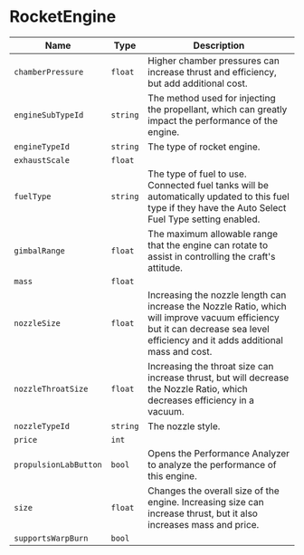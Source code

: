 # RocketEngine


|Name|Type|Description|
|--|--|--|
|`chamberPressure`|`float`|Higher chamber pressures can increase thrust and efficiency, but add additional cost.|
|`engineSubTypeId`|`string`|The method used for injecting the propellant, which can greatly impact the performance of the engine.|
|`engineTypeId`|`string`|The type of rocket engine.|
|`exhaustScale`|`float`||
|`fuelType`|`string`|The type of fuel to use. Connected fuel tanks will be automatically updated to this fuel type if they have the Auto Select Fuel Type setting enabled.|
|`gimbalRange`|`float`|The maximum allowable range that the engine can rotate to assist in controlling the craft's attitude.|
|`mass`|`float`||
|`nozzleSize`|`float`|Increasing the nozzle length can increase the Nozzle Ratio, which will improve vacuum efficiency but it can decrease sea level efficiency and it adds additional mass and cost.|
|`nozzleThroatSize`|`float`|Increasing the throat size can increase thrust, but will decrease the Nozzle Ratio, which decreases efficiency in a vacuum.|
|`nozzleTypeId`|`string`|The nozzle style.|
|`price`|`int`||
|`propulsionLabButton`|`bool`|Opens the Performance Analyzer to analyze the performance of this engine.|
|`size`|`float`|Changes the overall size of the engine. Increasing size can increase thrust, but it also increases mass and price.|
|`supportsWarpBurn`|`bool`||


